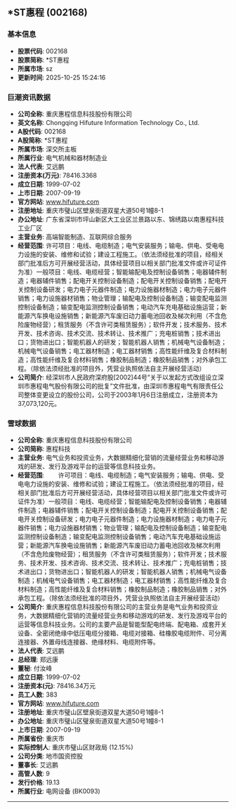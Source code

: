 ## *ST惠程 (002168)

### 基本信息

- **股票代码**: 002168
- **股票简称**: *ST惠程
- **所属市场**: sz
- **更新时间**: 2025-10-25 15:24:16

### 巨潮资讯数据

- **公司全称**: 重庆惠程信息科技股份有限公司
- **英文名称**: Chongqing Hifuture Information Technology Co., Ltd.
- **A股代码**: 002168
- **A股简称**: *ST惠程
- **所属市场**: 深交所主板
- **所属行业**: 电气机械和器材制造业
- **法人代表**: 艾远鹏
- **注册资本(万元)**: 78416.3368
- **成立日期**: 1999-07-02
- **上市日期**: 2007-09-19
- **官方网站**: www.hifuture.com
- **注册地址**: 重庆市璧山区壁泉街道双星大道50号1幢8-1
- **办公地址**: 广东省深圳市坪山新区大工业区兰景路以东、锦绣路以南惠程科技工业厂区
- **主营业务**: 高端智能制造、互联网综合服务
- **经营范围**: 许可项目：电线、电缆制造；电气安装服务；输电、供电、受电电力设施的安装、维修和试验；建设工程施工。（依法须经批准的项目，经相关部门批准后方可开展经营活动，具体经营项目以相关部门批准文件或许可证件为准）一般项目：电线、电缆经营；智能输配电及控制设备销售；电器辅件制造；电器辅件销售；配电开关控制设备制造；配电开关控制设备销售；配电开关控制设备研发；电力电子元器件制造；电力设施器材制造；电力电子元器件销售；电力设施器材销售；物业管理；输配电及控制设备制造；输变配电监测控制设备制造；输变配电监测控制设备销售；电动汽车充电基础设施运营；新能源汽车换电设施销售；新能源汽车废旧动力蓄电池回收及梯次利用（不含危险废物经营）；租赁服务（不含许可类租赁服务）；软件开发；技术服务、技术开发、技术咨询、技术交流、技术转让、技术推广；充电桩销售；技术进出口；货物进出口；智能机器人的研发；智能机器人销售；机械电气设备制造；机械电气设备销售；电工器材制造；电工器材销售；高性能纤维及复合材料制造；高性能纤维及复合材料销售；橡胶制品制造；橡胶制品销售；对外承包工程。（除依法须经批准的项目外，凭营业执照依法自主开展经营活动）
- **公司简介**: 经深圳市人民政府深府股[2002]44号“关于以发起方式改组设立深圳市惠程电气股份有限公司的批复”文件批准，由深圳市惠程电气有限责任公司整体变更设立的股份公司，公司于2003年1月6日注册成立，注册资本为37,073,120元。

### 雪球数据

- **公司全称**: 重庆惠程信息科技股份有限公司
- **公司简称**: 惠程科技
- **主营业务**: 电气业务和投资业务，大数据精细化营销的流量经营业务和移动游戏的研发、发行及游戏平台的运营等信息科技业务。
- **经营范围**: 　　许可项目：电线、电缆制造；电气安装服务；输电、供电、受电电力设施的安装、维修和试验；建设工程施工。（依法须经批准的项目，经相关部门批准后方可开展经营活动，具体经营项目以相关部门批准文件或许可证件为准）一般项目：电线、电缆经营；智能输配电及控制设备销售；电器辅件制造；电器辅件销售；配电开关控制设备制造；配电开关控制设备销售；配电开关控制设备研发；电力电子元器件制造；电力设施器材制造；电力电子元器件销售；电力设施器材销售；物业管理；输配电及控制设备制造；输变配电监测控制设备制造；输变配电监测控制设备销售；电动汽车充电基础设施运营；新能源汽车换电设施销售；新能源汽车废旧动力蓄电池回收及梯次利用（不含危险废物经营）；租赁服务（不含许可类租赁服务）；软件开发；技术服务、技术开发、技术咨询、技术交流、技术转让、技术推广；充电桩销售；技术进出口；货物进出口；智能机器人的研发；智能机器人销售；机械电气设备制造；机械电气设备销售；电工器材制造；电工器材销售；高性能纤维及复合材料制造；高性能纤维及复合材料销售；橡胶制品制造；橡胶制品销售；对外承包工程。（除依法须经批准的项目外，凭营业执照依法自主开展经营活动）
- **公司简介**: 重庆惠程信息科技股份有限公司的主营业务是电气业务和投资业务，大数据精细化营销的流量经营业务和移动游戏的研发、发行及游戏平台的运营等信息科技业务。公司的主要产品是智能型配电终端、配电箱、成套开关设备、全密闭绝缘中低压电缆分接箱、电缆对接箱、硅橡胶电缆附件、可分离连接器、外置母线连接器、绝缘材料、电缆附件等。
- **法人代表**: 艾远鹏
- **总经理**: 郑远康
- **董秘**: 付汝峰
- **成立日期**: 1999-07-02
- **注册资本(元)**: 78416.34万元
- **员工人数**: 383
- **官方网站**: www.hifuture.com
- **注册地址**: 重庆市璧山区壁泉街道双星大道50号1幢8-1
- **办公地址**: 重庆市璧山区璧泉街道双星大道50号1幢8-1
- **上市日期**: 2007-09-19
- **所属省份**: 重庆市
- **实际控制人**: 重庆市璧山区财政局 (12.15%)
- **公司分类**: 地市国资控股
- **董事长**: 艾远鹏
- **高管人数**: 9
- **发行价格**: 19.13
- **所属行业**: 电网设备 (BK0093)

---